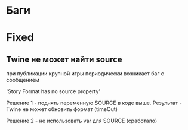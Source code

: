 # Баги



# Fixed

## Twine не может найти source

при публикации крупной игры периодически возникает баг с сообщением

'Story Format has no source property'

Решение 1 - поднять переменную SOURCE в коде выше.
Результат - Twine не может обновить формат (timeOut)

Решение 2 - не использовать var для SOURCE (сработало)
